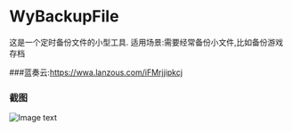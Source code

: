 # WyBackupFile

  这是一个定时备份文件的小型工具.
  适用场景:需要经常备份小文件,比如备份游戏存档

###蓝奏云:https://wwa.lanzous.com/iFMrjjipkcj
  
### 截图
![Image text](https://raw.githubusercontent.com/vinyumao/WyBackupFile/master/screenshot/screenshot2.png)

